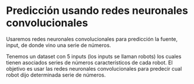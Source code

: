 #  Predicción usando redes neuronales convolucionales

Usaremos redes neuronales convolucionales para predicción la fuente, input, de donde vino una serie de números. 

Tenemos un dataset con 5 inputs (los inputs se llaman robots) los cuales tienen asociados series de números característicos de cada robot. El objetivo es usar las redes neuronales convolucionales para predecir cual robot dijo determinada serie de números.
